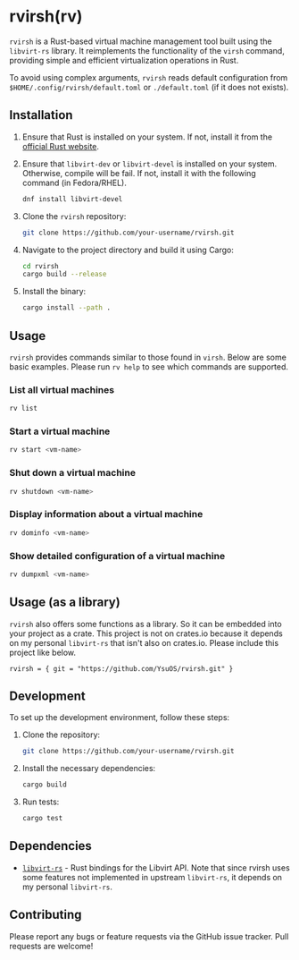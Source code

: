 # rvirsh(rv)

`rvirsh` is a Rust-based virtual machine management tool built using the `libvirt-rs` library. It reimplements the functionality of the `virsh` command, providing simple and efficient virtualization operations in Rust.

To avoid using complex arguments, `rvirsh` reads default configuration from `$HOME/.config/rvirsh/default.toml` or `./default.toml` (if it does not exists).

## Installation

1. Ensure that Rust is installed on your system. If not, install it from the [official Rust website](https://www.rust-lang.org/tools/install).

2. Ensure that `libvirt-dev` or `libvirt-devel` is installed on your system. Otherwise, compile will be fail. If not, install it with the following command (in Fedora/RHEL).

   ```bash
   dnf install libvirt-devel
   ```

3. Clone the `rvirsh` repository:

   ```bash
   git clone https://github.com/your-username/rvirsh.git
   ```

4. Navigate to the project directory and build it using Cargo:

   ```bash
   cd rvirsh
   cargo build --release
   ```

5. Install the binary:

   ```bash
   cargo install --path .
   ```

## Usage

`rvirsh` provides commands similar to those found in `virsh`. Below are some basic examples. Please run `rv help` to see which commands are supported.

### List all virtual machines

```bash
rv list
```

### Start a virtual machine

```bash
rv start <vm-name>
```

### Shut down a virtual machine

```bash
rv shutdown <vm-name>
```

### Display information about a virtual machine

```bash
rv dominfo <vm-name>
```

### Show detailed configuration of a virtual machine

```bash
rv dumpxml <vm-name>
```

## Usage (as a library)
`rvirsh` also offers some functions as a library. So it can be embedded into your project as a crate. This project is not on crates.io because it depends on my personal `libvirt-rs` that isn't also on crates.io. Please include this project like below.
   ```
   rvirsh = { git = "https://github.com/YsuOS/rvirsh.git" }
   ```

## Development

To set up the development environment, follow these steps:

1. Clone the repository:

   ```bash
   git clone https://github.com/your-username/rvirsh.git
   ```

2. Install the necessary dependencies:

   ```bash
   cargo build
   ```

3. Run tests:

   ```bash
   cargo test
   ```

## Dependencies

- [`libvirt-rs`](https://gitlab.com/ryasuoka/libvirt-rust/-/tree/dev?ref_type=heads) - Rust bindings for the Libvirt API. Note that since rvirsh uses some features not implemented in upstream `libvirt-rs`, it depends on my personal `libvirt-rs`.
## Contributing

Please report any bugs or feature requests via the GitHub issue tracker. Pull requests are welcome!

